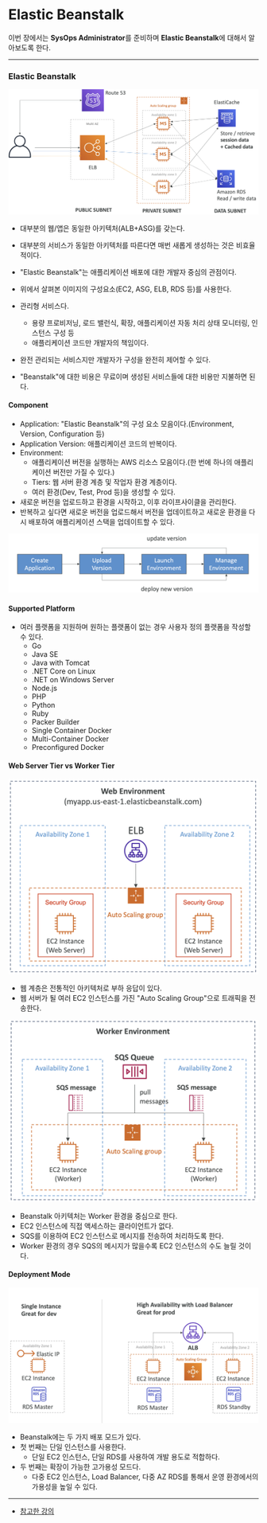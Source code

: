 # Elastic Beanstalk

이번 장에서는 **SysOps Administrator**를 준비하며 **Elastic Beanstalk**에 대해서 알아보도록 한다.

---

### Elastic Beanstalk

![1-typical-architecture.png](image%2F1-typical-architecture.png)

- 대부분의 웹/앱은 동일한 아키텍처(ALB+ASG)를 갖는다.
- 대부분의 서비스가 동일한 아키텍처를 따른다면 매번 새롭게 생성하는 것은 비효율적이다.

- "Elastic Beanstalk"는 애플리케이션 배포에 대한 개발자 중심의 관점이다.
- 위에서 살펴본 이미지의 구성요소(EC2, ASG, ELB, RDS 등)를 사용한다.
- 관리형 서비스다.
  - 용량 프로비저닝, 로드 밸런식, 확장, 애플리케이션 자동 처리 상태 모니터링, 인스턴스 구성 등
  - 애플리케이션 코드만 개발자의 책임이다.
- 완전 관리되는 서비스지만 개발자가 구성을 완전히 제어할 수 있다.
- "Beanstalk"에 대한 비용은 무료이며 생성된 서비스들에 대한 비용만 지불하면 된다.

#### Component

- Application: "Elastic Beanstalk"의 구성 요소 모음이다.(Environment, Version, Configuration 등)
- Application Version: 애플리케이션 코드의 반복이다.
- Environment:
  - 애플리케이션 버전을 실행하는 AWS 리소스 모음이다.(한 번에 하나의 애플리케이션 버전만 가질 수 있다.)
  - Tiers: 웹 서버 환경 계층 및 작업자 환경 계층이다.
  - 여러 환경(Dev, Test, Prod 등)을 생성할 수 있다.
- 새로운 버전을 업로드하고 환경을 시작하고, 이후 라이프사이클을 관리한다.
- 반복하고 싶다면 새로운 버전을 업로드해서 버전을 업데이트하고 새로운 환경을 다시 배포하여 애플리케이션 스택을 업데이트할 수 있다.

![2-beanstalk-component.png](image%2F2-beanstalk-component.png)

#### Supported Platform

- 여러 플랫폼을 지원하며 원하는 플랫폼이 없는 경우 사용자 정의 플랫폼을 작성할 수 있다.
  - Go
  - Java SE
  - Java with Tomcat
  - .NET Core on Linux
  - .NET on Windows Server
  - Node.js
  - PHP
  - Python
  - Ruby
  - Packer Builder
  - Single Container Docker
  - Multi-Container Docker
  - Preconfigured Docker

#### Web Server Tier vs Worker Tier

![3-web-server-tier.png](image%2F3-web-server-tier.png)

- 웹 계층은 전통적인 아키텍처로 부하 응답이 있다.
- 웹 서버가 될 여러 EC2 인스턴스를 가진 "Auto Scaling Group"으로 트래픽을 전송한다.

![4-worker-tier.png](image%2F4-worker-tier.png)

- Beanstalk 아키텍처는 Worker 환경을 중심으로 한다.
- EC2 인스턴스에 직접 액세스하는 클라이언트가 없다.
- SQS를 이용하여 EC2 인스턴스로 메시지를 전송하여 처리하도록 한다.
- Worker 환경의 경우 SQS의 메시지가 많을수록 EC2 인스턴스의 수도 늘릴 것이다.

#### Deployment Mode

![5-deployment-mode.png](image%2F5-deployment-mode.png)

- Beanstalk에는 두 가지 배포 모드가 있다.
- 첫 번째는 단일 인스턴스를 사용한다. 
  - 단일 EC2 인스턴스, 단일 RDS를 사용하여 개발 용도로 적합하다.
- 두 번째는 확장이 가능한 고가용성 모드다.
  - 다중 EC2 인스턴스, Load Balancer, 다중 AZ RDS를 통해서 운영 환경에서의 가용성을 높일 수 있다.

---

- [참고한 강의](https://www.udemy.com/course/ultimate-aws-certified-sysops-administrator-associate/)